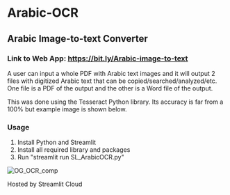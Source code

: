 # Arabic-OCR

## Arabic Image-to-text Converter
### Link to Web App: https://bit.ly/Arabic-image-to-text

A user can input a whole PDF with Arabic text images and it will output 2 files with digitized Arabic text that can be copied/searched/analyzed/etc. One file is a PDF of the output and the other is a Word file of the output.

This was done using the Tesseract Python library. Its accuracy is far from a 100% but example image is shown below.

### Usage
1) Install Python and Streamlit 
2) Install all required library and packages 
3) Run "streamlit run SL_ArabicOCR.py"

![OG_OCR_comp](https://user-images.githubusercontent.com/19677225/184950199-d0b86f71-937b-4d55-8b38-909e88414cd1.png)


Hosted by Streamlit Cloud



